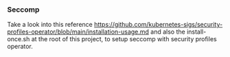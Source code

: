 ### Seccomp

Take a look into this reference https://github.com/kubernetes-sigs/security-profiles-operator/blob/main/installation-usage.md and also 
the install-once.sh at the root of this project, to setup seccomp with security profiles operator.